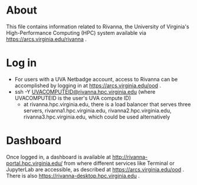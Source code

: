 # About 

This file contains information related to Rivanna, the University of Virginia's High-Performance Computing (HPC) system available via https://arcs.virginia.edu/rivanna .

# Log in

- For users with a UVA Netbadge account, access to Rivanna can be accomplished by logging in at 
https://arcs.virginia.edu/ood .
- ssh -Y UVACOMPUTEID@rivanna.hpc.virginia.edu (where UVACOMPUTEID is the user's UVA compute ID)
  - at rivanna.hpc.virginia.edu, there is a load balancer that serves three servers, rivanna1.hpc.virginia.edu, rivanna2.hpc.virginia.edu, rivanna3.hpc.virginia.edu, which could be used alternatively

# Dashboard

Once logged in, a dashboard is available at http://rivanna-portal.hpc.virginia.edu/ from where different services like Terminal or JupyterLab are accessible, as described at https://arcs.virginia.edu/ood . There is also https://rivanna-desktop.hpc.virginia.edu .
